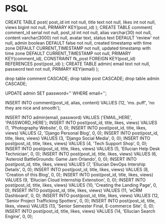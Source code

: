 
# PSQL

CREATE TABLE post(
  post_id int not null,
  title text not null,
  likes int not null,
  views bigint not null,
  PRIMARY KEY(post_id)
);
CREATE TABLE comment(
  comment_id serial not null,
  post_id int not null,
  alias varchar(30) not null,
  content varchar(3000) not null,
  avatar text,
  status text DEFAULT 'review' not null,
  admin boolean DEFAULT false not null,
  created timestamp with time zone DEFAULT CURRENT_TIMESTAMP not null,
  updated timestamp with time zone DEFAULT CURRENT_TIMESTAMP not null,
  PRIMARY KEY(comment_id),
  CONSTRAINT fk_post
    FOREIGN KEY(post_id)
      REFERENCES post(post_id)
);
CREATE TABLE admin(
  email text not null,
  password text not null,
  PRIMARY KEY(email)
);

drop table comment CASCADE;
drop table post CASCADE;
drop table admin CASCADE;

UPDATE admin SET password='' WHERE email='';

INSERT INTO comment(post_id, alias, content) VALUES (12, 'ms. puff', 'no they are nice and smooth');

INSERT INTO admin(email, password) VALUES ('EMAIL_HERE', 'PASSWORD_HERE');
INSERT INTO post(post_id, title, likes, views) VALUES (1, 'Photography Website', 0, 0);
INSERT INTO post(post_id, title, likes, views) VALUES (2, 'Django Personal Blog', 0, 0);
INSERT INTO post(post_id, title, likes, views) VALUES (3, 'Django Social Media', 0, 0);
INSERT INTO post(post_id, title, likes, views) VALUES (4, 'Tech Support Shop', 0, 0);
INSERT INTO post(post_id, title, likes, views) VALUES (5, 'Ellucian Help Desk Technician', 0, 0);
INSERT INTO post(post_id, title, likes, views) VALUES (6, 'Asteroid BattleGrounds: Game Jam Orlando', 0, 0);
INSERT INTO post(post_id, title, likes, views) VALUES (7, 'Ellucian DevOps Intership Details', 0, 0);
INSERT INTO post(post_id, title, likes, views) VALUES (8, 'Creation of this Blog', 0, 0);
INSERT INTO post(post_id, title, likes, views) VALUES (9, 'Ellucian Cloud Internship Extenstion', 0, 0);
INSERT INTO post(post_id, title, likes, views) VALUES (10, 'Creating the Landing Page', 0, 0);
INSERT INTO post(post_id, title, likes, views) VALUES (11, 'eCRM Dashboard', 0, 0);
INSERT INTO post(post_id, title, likes, views) VALUES (12, 'Senior Project Trafficking Spotters', 0, 0);
INSERT INTO post(post_id, title, likes, views) VALUES (13, 'Senior Semester Final, E-commerce Site', 0, 0);
INSERT INTO post(post_id, title, likes, views) VALUES (14, 'Ellucian Search Engine', 0, 0);